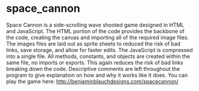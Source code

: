# space_cannon
Space Cannon is a side-scrolling wave shooted game designed in HTML and JavaScript.
The HTML portion of the code provides the backbone of the code, creating the canvas
and importing all of the required image files.
The images files are laid out as sprite sheets to reduced the risk of bad links, 
save storage, and allow for faster edits.
The JavaScript is compressed into a single file. All methods, constants, and objects
are created within the same file, no imports or exports. This again reduces the risk
of bad links breaking down the code. Descriptive comments are left throughout the
program to give explanation on how and why it works like it does.
You can play the game here: http://benjaminblauchdesigns.com/spacecannon/
